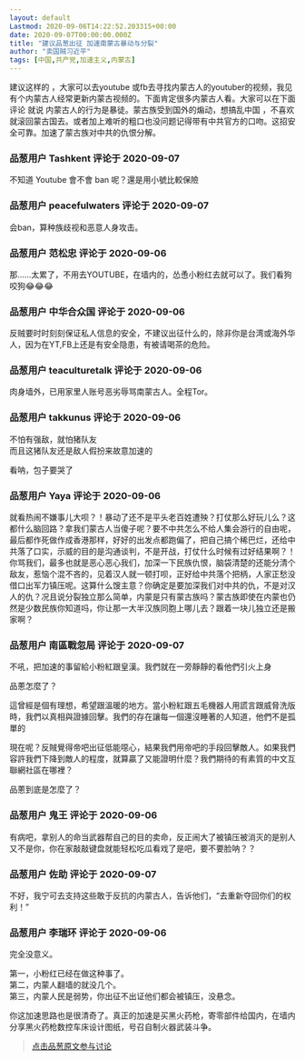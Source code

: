 ```yaml
---
layout: default
Lastmod: 2020-09-06T14:22:52.203315+00:00
date: 2020-09-07T00:00:00.000Z
title: "建议品葱出征 加速南蒙古暴动与分裂"
author: "卖国贼习近平"
tags: [中国,共产党,加速主义,内蒙古]
---
```


建议这样的 ，大家可以去youtube 或fb去寻找内蒙古人的youtuber的视频，我见有个内蒙古人经常更新内蒙古视频的。下面肯定很多内蒙古人看。大家可以在下面评论 就说 内蒙古人的行为是暴徒。蒙古族受到国外的煽动，想搞乱中国 ，不喜欢就滚回蒙古国去。或者加上难听的粗口也没问题记得带有中共官方的口吻。这招安全可靠。加速了蒙古族对中共的仇恨分解。

            
### 品葱用户 **Tashkent** 评论于 2020-09-07
        
不知道 Youtube 會不會 ban 呢？還是用小號比較保險
        


            
### 品葱用户 **peacefulwaters** 评论于 2020-09-07
        
会ban，算种族歧视和恶意人身攻击。
        


            
### 品葱用户 **范松忠** 评论于 2020-09-06
        
那……太累了，不用去YOUTUBE，在墙内的，怂恿小粉红去就可以了。我们看狗咬狗😂😂😂
        


            
### 品葱用户 **中华合众国** 评论于 2020-09-06
        
反贼要时时刻刻保证私人信息的安全，不建议出征什么的，除非你是台湾或海外华人，因为在YT,FB上还是有安全隐患，有被请喝茶的危险。
        


            
### 品葱用户 **teaculturetalk** 评论于 2020-09-06
        
肉身墙外，已用家里人账号恶劣辱骂南蒙古人。全程Tor。
        


            
### 品葱用户 **takkunus** 评论于 2020-09-06
        
不怕有强敌，就怕猪队友  
而且这猪队友还是敌人假扮来故意加速的  
  
看呐，包子要哭了
        


            
### 品葱用户 **Yaya** 评论于 2020-09-06
        
就看热闹不嫌事儿大呗？！暴动了还不是平头老百姓遭殃？打仗那么好玩儿么？这都什么脑回路？拿我们蒙古人当傻子呢？要不中共怎么不给人集会游行的自由呢，最后都作死做作成香港那样，好好的出发点都跑偏了，把自己搞个稀巴烂，还给中共落了口实，示威的目的是沟通谈判，不是开战，打仗什么时候有过好结果啊？！你骂我们，最多也就是恶心恶心我们，加深一下民族仇恨，脑袋清楚的还能分清个敌友，惹恼个混不吝的，见着汉人就一顿打呗，正好给中共落个把柄，人家正愁没借口出军力镇压呢。这算什么馊主意？你确定是要加深我们对中共的仇，不是对汉人的仇？况且说分裂独立那么简单，内蒙是只有蒙古族吗？蒙古族即使在内蒙也仍然是少数民族你知道吗，你让那一大半汉族同胞上哪儿去？跟着一块儿独立还是搬家啊？
        


            
### 品葱用户 **南區戰忽局** 评论于 2020-09-07
        
不吼，把加速的事留給小粉紅跟皇漢。我們就在一旁靜靜的看他們引火上身  
  
品蔥怎麼了？  
  
這曾經是個有理想，希望跟溫暖的地方。當小粉紅跟五毛機器人用謊言跟威脅洗版時，我們以真相與證據回擊。我們的存在讓每一個還沒睡著的人知道，他們不是孤單的  
  
現在呢？反賊覺得帝吧出征低能噁心，結果我們用帝吧的手段回擊敵人。如果我們容許我們下降到敵人的程度，就算贏了又能證明什麼？我們期待的有素質的中文互聯網社區在哪裡？  
  
品蔥到底是怎麼了？
        


            
### 品葱用户 **鬼王** 评论于 2020-09-06
        
有病吧，拿别人的命当武器帮自己的目的卖命，反正闹大了被镇压被消灭的是别人又不是你，你在家敲敲键盘就能轻松吃瓜看戏了是吧，要不要脸呐？？
        


            
### 品葱用户 **佐助** 评论于 2020-09-07
        
不好，我宁可去支持这些敢于反抗的内蒙古人，告诉他们，“去重新夺回你们的权利！”
        


            
### 品葱用户 **李瑞环** 评论于 2020-09-06
        
完全没意义。  
  
第一，小粉红已经在做这种事了。  
第二，内蒙人翻墙的就没几个。  
第三，内蒙人民是弱势，你出征不出证他们都会被镇压，没悬念。  
  
你这加速思路也是很清奇了。真正的加速是买黑火药枪，寄零部件给国内，在墙内分享黑火药枪数控车床设计图纸，号召自制火器武装斗争。
        






> [点击品葱原文参与讨论](https://pincong.rocks/article/23814)

